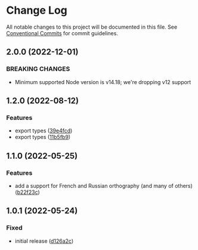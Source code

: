 # Change Log

All notable changes to this project will be documented in this file.
See [Conventional Commits](https://conventionalcommits.org) for commit guidelines.

## 2.0.0 (2022-12-01)

### BREAKING CHANGES

- Minimum supported Node version is v14.18; we're dropping v12 support

## 1.2.0 (2022-08-12)

### Features

- export types ([39e4fcd](https://github.com/codsen/codsen/commit/39e4fcd03739975fa5c692924488691100c628d8))
- export types ([11b5fb9](https://github.com/codsen/codsen/commit/11b5fb936ce20e0a77c3a09806773e1cd7695c50))

## 1.1.0 (2022-05-25)

### Features

- add a support for French and Russian orthography (and many of others) ([b22f23c](https://github.com/codsen/codsen/commit/b22f23ce7ee20afed84a400fc5f55a1250e3a5a4))

## 1.0.1 (2022-05-24)

### Fixed

- initial release ([d126a2c](https://github.com/codsen/codsen/commit/d126a2c775763b8688354ce6fb7954062cab7d97))
